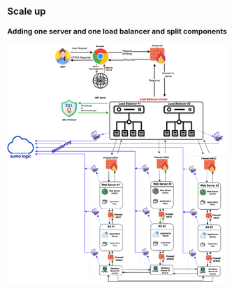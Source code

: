 ## Scale up

### Adding one server and one load balancer and split components

![scaleup](https://github.com/vlldnt/holbertonschool-system_engineering-devops/blob/main/web_infrastructure_design/3-scale___up.png?raw=true)

